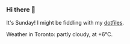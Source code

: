 ### Hi there :wave:

It's Sunday! I might be fiddling with my [dotfiles](https://github.com/bewuethr/dotfiles).

Weather in Toronto: partly cloudy, at +6°C.
